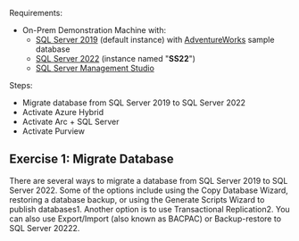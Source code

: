Requirements:
* On-Prem Demonstration Machine with:
  * [SQL Server 2019](https://info.microsoft.com/ww-landing-sql-server-2019.html) (default instance) with [AdventureWorks](https://learn.microsoft.com/en-us/sql/samples/adventureworks-install-configure) sample database
  * [SQL Server 2022](https://info.microsoft.com/ww-landing-sql-server-2022.html) (instance named "**SS22**")
  * [SQL Server Management Studio](https://learn.microsoft.com/en-us/sql/ssms/download-sql-server-management-studio-ssms)

Steps:
* Migrate database from SQL Server 2019 to SQL Server 2022
* Activate Azure Hybrid
* Activate Arc + SQL Server
* Activate Purview

## Exercise 1: Migrate Database

There are several ways to migrate a database from SQL Server 2019 to SQL Server 2022. Some of the options include using the Copy Database Wizard, restoring a database backup, or using the Generate Scripts Wizard to publish databases1. Another option is to use Transactional Replication2. You can also use Export/Import (also known as BACPAC) or Backup-restore to SQL Server 20222.
